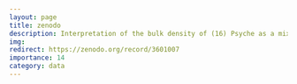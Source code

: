```yaml
---
layout: page
title: zenodo
description: Interpretation of the bulk density of (16) Psyche as a mixture of iron-nickel metal, a non-metal component, and porosity
img:
redirect: https://zenodo.org/record/3601007
importance: 14
category: data
---
```

